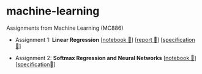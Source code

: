 # machine-learning
Assignments from Machine Learning (MC886)

- Assignment 1: **Linear Regression** [[notebook 📒](https://github.com/laurelkeys/machine-learning/blob/master/assignment-1/Assignment1.ipynb)] [[report 📝](https://github.com/laurelkeys/machine-learning/blob/master/reports/MC886___Assignment_1.pdf)] [[specification📄](https://github.com/laurelkeys/machine-learning/blob/master/reports/2019s2_mc886_assignment_01.pdf)]

- Assignment 2: **Softmax Regression and Neural Networks** [[notebook 📒](https://github.com/laurelkeys/machine-learning/blob/master/assignment-2/Assignment2.ipynb)] [[specification📄](https://github.com/laurelkeys/machine-learning/blob/master/reports/2019s2_mc886_assignment_02.pdf)]

